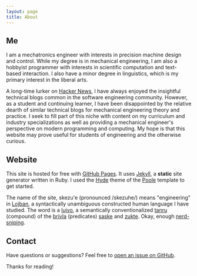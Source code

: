 ```yaml
---
layout: page
title: About
---
```


## Me
I am a mechatronics engineer with interests in precision machine design and control.
While my degree is in mechanical engineering, I am also a hobbyist programmer with interests in scientific computation and text-based interaction.
I also have a minor degree in linguistics, which is my primary interest in the liberal arts.

A long-time lurker on [Hacker News](new.ycombinator.com), I have always enjoyed the insightful technical blogs common in the software engineering community.
However, as a student and continuing learner, I have been disappointed by the relative dearth of similar technical blogs for mechanical engineering theory and practice.
I seek to fill part of this niche with content on my curriculum and industry specializations as well as providing a mechanical engineer's perspective on modern programming and computing.
My hope is that this website may prove useful for students of engineering and the otherwise curious.

## Website
This site is hosted for free with [GitHub Pages](https://pages.github.com).
It uses [Jekyll](http://jekyllrb.com), a **static** site generator written in Ruby.
I used the [Hyde](http://hyde.getpoole.com) theme of the [Poole](http://getpoole.com) template to get started.

The name of the site, skezu'e (pronounced /skezuhe/) means "engineering" in [Lojban](https://en.wikipedia.org/wiki/Lojban), a syntactically unambiguous constructed human language I have studied.
The word is a [lujvo](https://mw.lojban.org/papri/lujvo), a semantically conventionalized [tanru](https://mw.lojban.org/papri/tanru) (compound) of the [brivla](https://mw.lojban.org/papri/brivla) (predicates) [saske](http://vlasisku.lojban.org/vlasisku/saske) and [zukte](http://vlasisku.lojban.org/vlasisku/zukte).
Okay, enough [nerd-sniping](https://xkcd.com/356/).

## Contact
Have questions or suggestions? Feel free to [open an issue on GitHub](https://github.com/egan/egan.github.io/issues/new).

Thanks for reading!


